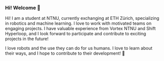 ### Hi! Welcome 🤗

<!--
**sigmundhh/sigmundhh** is a ✨ _special_ ✨ repository because its `README.md` (this file) appears on your GitHub profile.

Here are some ideas to get you started:

- 🔭 I’m currently working on ...
- 🌱 I’m currently learning ...
- 👯 I’m looking to collaborate on ...
- 🤔 I’m looking for help with ...
- 💬 Ask me about ...
- 📫 How to reach me: ...
- 😄 Pronouns: ...
- ⚡ Fun fact: ...
-->

Hi! I am a student at NTNU, currently exchanging at ETH Zürich, specializing in robotics and machine learning. I love to work with motivated teams on engaging projects. I have valuable experience from Vortex NTNU and Shift Hyperloop, and I look forward to participate and contribute to exciting projects in the future!

I love robots and the use they can do for us humans. I love to learn about their ways, and I hope to contribute to their development! 🤖
